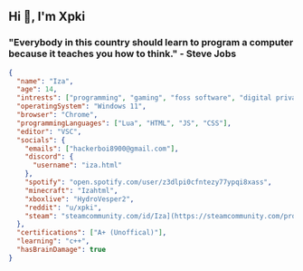 ## Hi 👋, I'm Xpki

### "Everybody in this country should learn to program a computer because it teaches you how to think." - Steve Jobs

```json
{
  "name": "Iza",
  "age": 14,
  "intrests": ["programming", "gaming", "foss software", "digital privacy"],
  "operatingSystem": "Windows 11",
  "browser": "Chrome",
  "programmingLanguages": ["Lua", "HTML", "JS", "CSS"],
  "editor": "VSC",
  "socials": {
    "emails": ["hackerboi8900@gmail.com"],
    "discord": {
      "username": "iza.html"
    },
    "spotify": "open.spotify.com/user/z3dlpi0cfntezy77ypqi8xass",
    "minecraft": "Izahtml",
    "xboxlive": "HydroVesper2",
    "reddit": "u/xpki",
    "steam": "steamcommunity.com/id/Iza](https://steamcommunity.com/profiles/76561199202194960"
  },
  "certifications": ["A+ (Unoffical)"],
  "learning": "c++",
  "hasBrainDamage": true
}
```
